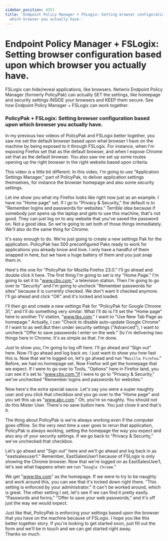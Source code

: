 ```yaml
---
sidebar_position: 4351
title: 'Endpoint Policy Manager + FSLogix: Setting browser configuration based upon
  which browser you actually have.'
---
```


# Endpoint Policy Manager + FSLogix: Setting browser configuration based upon which browser you actually have.

FSLogix can hide/reveal applications, like browsers. Netwrix Endpoint Policy Manager (formerly PolicyPak) can actually SET the settings, like homepage and security settings INSIDE your browsers and KEEP them secure. See how Endpoint Policy Manager + FSLogix can work together.

### PolicyPak + FSLogix: Setting browser configuration based upon which browser you actually have.

In my previous two videos of PolicyPak and FSLogix better together, you saw me set the default browser based upon what browser I have on the machine by being exposed to it through FSLogix. For instance, when I'm exposing Firefox set that as the default browser, and when I expose Chrome set that as the default browser. You also saw me set up some routes opening up the right browser in the right website based upon criteria.

This video is a little bit different. In this video, I'm going to use "Application Settings Manager," part of PolicyPak, to deliver application settings themselves, for instance the browser homepage and also some security settings.

Let me show you what my Firefox looks like right now just as an example. I have no "Home page" set. If I go to "Privacy & Security," the default is to "Remember logins and passwords for websites." Terrible idea because if somebody just opens up the laptop and gets to use this machine, that's not good. They can just log on to any website that you've saved the password on. Not a good idea. So we're going to set both of those things immediately. We'll also do the same thing for Chrome.

It's easy enough to do. We're just going to create a new settings Pak for the application. PolicyPak has 500 preconfigured Paks ready to work for applications you already know and love. I only have a handful of them snapped in here, but we have a huge battery of them and you just snap them in.

Here's the one for "PolicyPak for Mozilla Firefox 23.0." I'll go ahead and double click it here. The first thing I'm going to set is my "Home Page." I'm going to set it to "www.cbs.com," a television station. Then I'm going to go over to "Security" and I'm going to uncheck "Remember passwords for sites" because it is currently checked. We don't want it checked anymore. I'll go ahead and click "OK" and it's locked and loaded.

I'll then go and create a new settings Pak for "PolicyPak for Google Chrome 31," and I'll do something very similar. What I'll do is I'll set the "Home page" here to another TV station, "www.tbs.com." I want to "Use New Tab Page as homepage." Actually, I can "Check to disable auto-update Google Chrome" if I want to as well.But then under security settings ("Advanced"), I want to uncheck "Offer to save passwords I enter on the web." So I'm delivering two things here in Chrome. It's as simple as that. I'm done.

Just to show you, I'm going to log off here. I'll go ahead and "Sign out" here. Now I'll go ahead and log back on. I just want to show you how fast this is. Now that we're logged on, let's go ahead and run "`Mozilla Firefox`." Before, we had no homepage set. Now Firefox will get the homepage that we expect. If I were to go over to Tools, "Options" here in Firefox land, you can see it's set to "www.cbs.com."If I were to go to "Privacy & Security," we've unchecked "Remember logins and passwords for websites."

Now here's the extra special sauce. Let's say you were a super naughty user and you click that checkbox and you go over to the "Home page" and you set this up as "www.abc.com." Oh, you're so naughty. You should not do this Mister User. There's no save button here. You just close it and that's it.

The thing about PolicyPak is we're always working even if the computer goes offline. So the very next time a user goes to rerun that application, PolicyPak is always working, setting the homepage the way you expect and also any of your security settings. If we go back to "Privacy & Security," we've unchecked that checkbox.

Let's go ahead and "Sign out" here and we'll go ahead and log back in as "eastsalesuser1." Remember, EastSalesUser1 because of FSLogix is only showing the Chrome browser. Now that we're logged on as EastSalesUser1, let's see what happens when we run "`Google Chrome`."

We get "www.tbs.com" as the homepage. If we were to try to be naughty and work around this, you can see that it's locked down right there. "This setting is enforced by your administrator." It can't be worked around, which is great. The other setting I set, let's see if we can find it pretty easily. "Passwords and forms," "Offer to save your web passwords," and it's off just the way we would expect.

Just like that, PolicyPak is enforcing your settings based upon the browser that you have on the machine because of FSLogix. I hope you like this better together story. If you're looking to get started soon, just fill out the form and we'll be in touch and we can get started right away.  
Thanks so much.